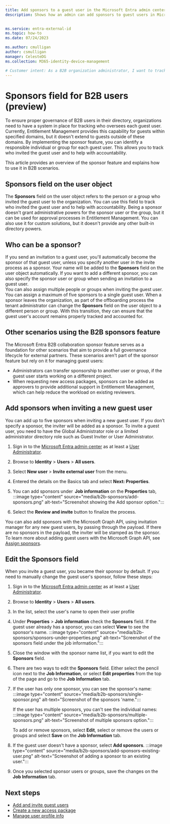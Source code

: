 ```yaml
---
title: Add sponsors to a guest user in the Microsoft Entra admin center - External ID (preview)
description: Shows how an admin can add sponsors to guest users in Microsoft Entra B2B collaboration.

 
ms.service: entra-external-id
ms.topic: how-to
ms.date: 07/24/2023

ms.author: cmulligan
author: csmulligan
manager: CelesteDG
ms.collection: M365-identity-device-management

# Customer intent: As a B2B organization administrator, I want to track and manage sponsors for guest users, so that I can ensure accountability and proper governance of external partners in my directory.
---
```

# Sponsors field for B2B users (preview)

To ensure proper governance of B2B users in their directory, organizations need to have a system in place for tracking who oversees each guest user. Currently, Entitlement Management provides this capability for guests within specified domains, but it doesn't extend to guests outside of these domains.
By implementing the sponsor feature, you can identify a responsible individual or group for each guest user. This allows you to track who invited the guest user and to help with accountability.

This article provides an overview of the sponsor feature and explains how to use it in B2B scenarios.

## Sponsors field on the user object

The **Sponsors** field on the user object refers to the person or a group who invited the guest user to the organization. You can use this field to track who invited the guest user and to help with accountability.
Being a sponsor doesn't grant administrative powers for the sponsor user or the group, but it can be used for approval processes in Entitlement Management. You can also use it for custom solutions, but it doesn't provide any other built-in directory powers.

## Who can be a sponsor?

If you send an invitation to a guest user, you'll automatically become the sponsor of that guest user, unless you specify another user in the invite process as a sponsor. Your name will be added to the **Sponsors** field on the user object automatically. If you want to add a different sponsor, you can also specify the sponsor user or group when sending an invitation to a guest user.  
You can also assign multiple people or groups when inviting the guest user. You can assign a maximum of five sponsors to a single guest user.
When a sponsor leaves the organization, as part of the offboarding process the tenant administrator can change the **Sponsors** field on the user object to a different person or group. With this transition, they can ensure that the guest user's account remains properly tracked and accounted for.

## Other scenarios using the B2B sponsors feature

The Microsoft Entra B2B collaboration sponsor feature serves as a foundation for other scenarios that aim to provide a full governance lifecycle for external partners. These scenarios aren't part of the sponsor feature but rely on it for managing guest users:

- Administrators can transfer sponsorship to another user or group, if the guest user starts working on a different project.
- When requesting new access packages, sponsors can be added as approvers to provide additional support in Entitlement Management, which can help reduce the workload on existing reviewers.

## Add sponsors when inviting a new guest user 

You can add up to five sponsors when inviting a new guest user. If you don’t specify a sponsor, the inviter will be added as a sponsor. To invite a guest user, you need to have the Global Administrator role or a limited administrator directory role such as Guest Inviter or User Administrator. 

1. Sign in to the [Microsoft Entra admin center](https://entra.microsoft.com) as at least a [User Administrator](~/identity/role-based-access-control/permissions-reference.md#user-administrator).
1. Browse to **Identity** > **Users** > **All users**.
1. Select **New user** > **Invite external user** from the menu. 
1. Entered the details on the Basics tab and select **Next: Properties**. 
1. You can add sponsors under  **Job information** on the **Properties** tab, 
   :::image type="content" source="media/b2b-sponsors/add-sponsors.png" alt-text="Screenshot showing the Add sponsor option."::: 

1. Select the **Review and invite** button to finalize the process. 

You can also add sponsors with the Microsoft Graph API, using invitation manager for any new guest users, by passing through the payload. If there are no sponsors in the payload, the inviter will be stamped as the sponsor. To learn more about adding guest users with the Microsoft Graph API, see [Assign sponsors](/graph/api/user-post-sponsors).
 

## Edit the Sponsors field

When you invite a guest user, you became their sponsor by default. If you need to manually change the guest user's sponsor, follow these steps:

1. Sign in to the [Microsoft Entra admin center](https://entra.microsoft.com) as at least a [User Administrator](~/identity/role-based-access-control/permissions-reference.md#user-administrator).
1. Browse to **Identity** > **Users** > **All users**.
4. In the list, select the user's name to open their user profile
5. Under **Properties** > **Job information** check the **Sponsors** field. If the guest user already has a sponsor, you can select **View** to see the sponsor's name.
   :::image type="content" source="media/b2b-sponsors/sponsors-under-properties.png" alt-text="Screenshot of the sponsors field under the job information.":::

6. Close the window with the sponsor name list, if you want to edit the **Sponsors** field.
7. There are two ways to edit the **Sponsors** field. Either select the pencil icon next to the **Job Information**, or select **Edit properties** from the top of the page and go to the **Job Information** tab.
8. If the user has only one sponsor, you can see the sponsor's name:
   :::image type="content" source="media/b2b-sponsors/single-sponsor.png" alt-text="Screenshot of the sponsors 'name.":::

   If the user has multiple sponsors, you can't see the individual names:
   :::image type="content" source="media/b2b-sponsors/multiple-sponsors.png" alt-text="Screenshot of multiple sponsors option.":::

   To add or remove sponsors, select **Edit**, select or remove the users or groups and select **Save** on the **Job Information** tab.

9. If the guest user doesn't have a sponsor, select **Add sponsors**. 
   :::image type="content" source="media/b2b-sponsors/add-sponsors-existing-user.png" alt-text="Screenshot of adding a sponsor to an existing user.":::

10. Once you selected sponsor users or groups, save the changes on the **Job Information** tab.

## Next steps

- [Add and invite guest users](add-users-administrator.md)
- [Create a new access package](~/id-governance/entitlement-management-access-package-create.md)
- [Manage user profile info](~/fundamentals/how-to-manage-user-profile-info.yml)
